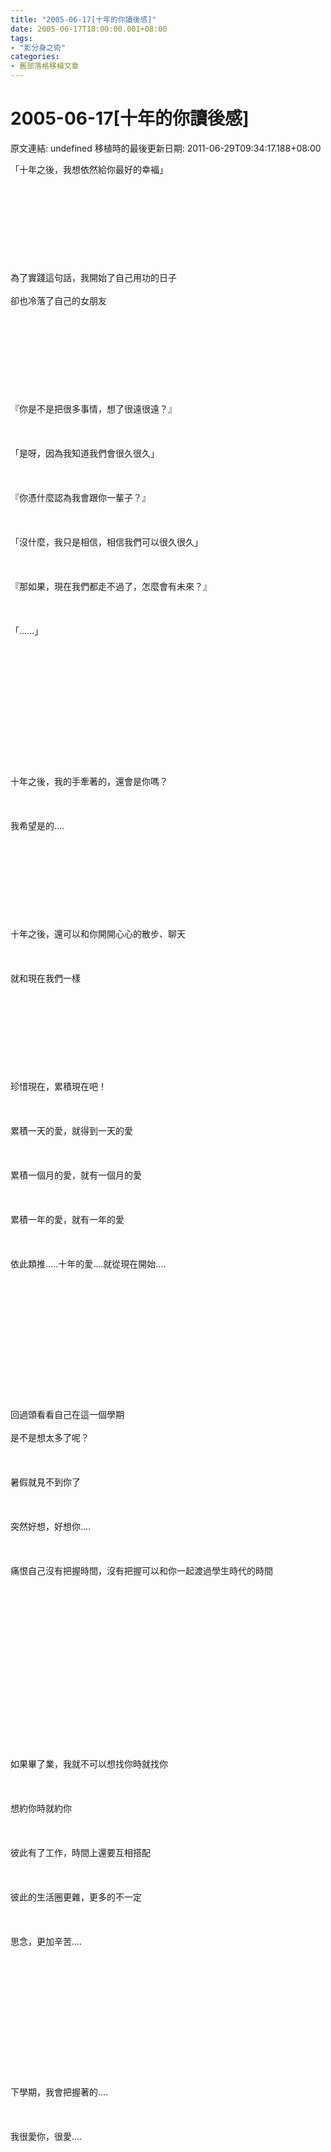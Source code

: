 ```yaml
---
title: "2005-06-17[十年的你讀後感]"
date: 2005-06-17T18:00:00.001+08:00
tags: 
- "影分身之術"
categories:
- 舊部落格移植文章
---
```


# 2005-06-17[十年的你讀後感]

原文連結: undefined
移植時的最後更新日期: 2011-06-29T09:34:17.188+08:00

「十年之後，我想依然給你最好的幸褔」<br /><br /><br /><br /><br /><br /><br /><br /><br /><br />為了實踐這句話，我開始了自己用功的日子<br /><br />卻也冷落了自己的女朋友<br /><br /><br /><br /><br /><br /><br /><br /><br /><br />『你是不是把很多事情，想了很遠很遠？』<br /><br /><br /><br />「是呀，因為我知道我們會很久很久」<br /><br /><br /><br />『你憑什麼認為我會跟你一輩子？』<br /><br /><br /><br />「沒什麼，我只是相信，相信我們可以很久很久」<br /><br /><br /><br />『那如果，現在我們都走不過了，怎麼會有未來？』<br /><br /><br /><br />「......」<br /><br /><br /><br /><br /><br /><br /><br /><br /><br /><br /><br /><br /><br />十年之後，我的手牽著的，還會是你嗎？<br /><br /><br /><br />我希望是的....<br /><br /><br /><br /><br /><br /><br /><br /><br /><br />十年之後，還可以和你開開心心的散步、聊天<br /><br /><br /><br />就和現在我們一樣<br /><br /><br /><br /><br /><br /><br /><br /><br /><br />珍惜現在，累積現在吧！<br /><br /><br /><br />累積一天的愛，就得到一天的愛<br /><br /><br /><br />累積一個月的愛，就有一個月的愛<br /><br /><br /><br />累積一年的愛，就有一年的愛<br /><br /><br /><br />依此類推.....十年的愛....就從現在開始....<br /><br /><br /><br /><br /><br /><br /><br /><br /><br /><br /><br /><br /><br />回過頭看看自己在這一個學期<br /><br />是不是想太多了呢？<br /><br /><br /><br />暑假就見不到你了<br /><br /><br /><br />突然好想，好想你....<br /><br /><br /><br />痛恨自己沒有把握時間，沒有把握可以和你一起渡過學生時代的時間<br /><br /><br /><br /><br /><br /><br /><br /><br /><br /><br /><br /><br /><br /><br /><br /><br /><br />如果畢了業，我就不可以想找你時就找你<br /><br /><br /><br />想約你時就約你<br /><br /><br /><br />彼此有了工作，時間上還要互相搭配<br /><br /><br /><br />彼此的生活圈更雜，更多的不一定<br /><br /><br /><br />思念，更加辛苦....<br /><br /><br /><br /><br /><br /><br /><br /><br /><br /><br /><br /><br /><br />下學期，我會把握著的....<br /><br /><br /><br />我很愛你，很愛....
